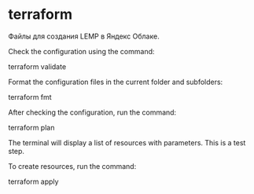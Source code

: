 # terraform

Файлы для создания LEMP в Яндекс Облаке.

Check the configuration using the command:

terraform validate

Format the configuration files in the current folder and subfolders:

terraform fmt


After checking the configuration, run the command:

terraform plan

The terminal will display a list of resources with parameters. This is a test step.

To create resources, run the command:

terraform apply
